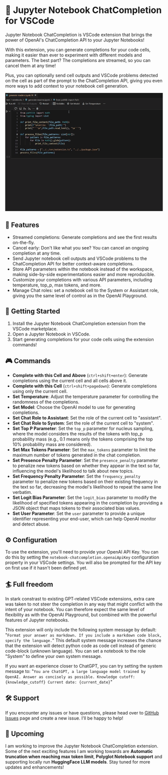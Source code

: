 # 💬 Jupyter Notebook ChatCompletion for VSCode

Jupyter Notebook ChatCompletion is VSCode extension that brings the power of OpenAI's ChatCompletion API to your Jupyter Notebooks!

With this extension, you can generate completions for your code cells, making it easier than ever to experiment with different models and parameters. The best part? The completions are streamed, so you can cancel them at any time! 

Plus, you can optionally send cell outputs and VSCode problems detected on the cell as part of the prompt to the ChatCompletion API, giving you even more ways to add context to your notebook cell generation.

![](https://github.com/iterativecloud/jupyter-notebook-chatcompletion/blob/edge/demo.gif)

## 🌟 Features 

- Streamed completions: Generate completions and see the first results on-the-fly.
- Cancel early: Don't like what you see? You can cancel an ongoing completion at any time.
- Send Jupyter notebook cell outputs and VSCode problems to the ChatCompletion API for better context-aware completions.
- Store API parameters within the notebook instead of the workspace, making side-by-side experimentations easier and more reproducible.
- Customize your completions with various API parameters, including temperature, top_p, max tokens, and more.
- Manage Chat roles: set a notebook cell to the  System or Assistant role, giving you the same level of control as in the OpenAI Playground.

## 🚀 Getting Started 

1. Install the Jupyter Notebook ChatCompletion extension from the VSCode marketplace.
2. Open a Jupyter Notebook in VSCode.
3. Start generating completions for your code cells using the extension commands!

## 🎮 Commands 

- **Complete with this Cell and Above** (`ctrl+shift+enter`): Generate completions using the current cell and all cells above it.
- **Complete with this Cell** (`ctrl+shift+pagedown`): Generate completions using only the current cell.
- **Set Temperature**: Adjust the temperature parameter for controlling the randomness of the completions.
- **Set Model**: Choose the OpenAI model to use for generating completions.
- **Set Chat Role to Assistant**: Set the role of the current cell to "assistant".
- **Set Chat Role to System**: Set the role of the current cell to "system".
- **Set Top P Parameter**: Set the `top_p` parameter for nucleus sampling, where the model considers the results of the tokens with top_p probability mass (e.g., 0.1 means only the tokens comprising the top 10% probability mass are considered).
- **Set Max Tokens Parameter**: Set the `max_tokens` parameter to limit the maximum number of tokens generated in the chat completion.
- **Set Presence Penalty Parameter**: Set the `presence_penalty` parameter to penalize new tokens based on whether they appear in the text so far, influencing the model's likelihood to talk about new topics.
- **Set Frequency Penalty Parameter**: Set the `frequency_penalty` parameter to penalize new tokens based on their existing frequency in the text so far, decreasing the model's likelihood to repeat the same line verbatim.
- **Set Logit Bias Parameter**: Set the `logit_bias` parameter to modify the likelihood of specified tokens appearing in the completion by providing a JSON object that maps tokens to their associated bias values.
- **Set User Parameter**: Set the `user` parameter to provide a unique identifier representing your end-user, which can help OpenAI monitor and detect abuse.

## ⚙️ Configuration 

To use the extension, you'll need to provide your OpenAI API Key. You can do this by setting the `notebook-chatcompletion.openaiApiKey` configuration property in your VSCode settings. You will also be prompted for the API key on first use if it hasn't been defined yet.

## 🏄 Full freedom
In stark constrast to existing GPT-related VSCode extensions, extra care was taken to not steer the completion in any way that might conflict with the intent of your notebook. You can therefore expect the same level of flexibility as with the OpenAI Playground, but combined with the powerful features of Jupyter notebooks.

This extension will only include the following system message by default: 
"```Format your answer as markdown. If you include a markdown code block, specify the language.```"
This default system message increases the chance that the extension will detect python code as code cell instead of generic code-block (unknown language). You can set a notebook to the role "System" to define your own system message.

If you want an experience closer to ChatGPT, you can try setting the system message to: "```You are ChatGPT, a large language model trained by OpenAI. Answer as concisely as possible. Knowledge cutoff: {knowledge_cutoff} Current date: {current_date}```"

## 🛠 Support

If you encounter any issues or have questions, please head over to [GitHub Issues](https://github.com/iterativecloud/jupyter-notebook-chatcompletion/issues/new) page and create a new issue. I'll be happy to help!

## 🌈 Upcoming

I am working to improve the Jupyter Notebook ChatCompletion extension. Some of the next exciting features I am working towards are **Automatic truncation when reaching max token limit**, **Polyglot Notebook support** and supporting locally run **HuggingFace LLM models**. Stay tuned for more updates and enhancements!
